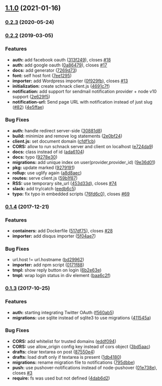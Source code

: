 ## [1.1.0](https://github.com/gka/schnack/compare/v0.2.3...v1.1.0) (2021-01-16)

### [0.2.3](https://github.com/gka/schnack/compare/v0.2.2...v0.2.3) (2020-05-24)

### [0.2.2](https://github.com/gka/schnack/compare/v0.1.4...v0.2.2) (2019-03-05)


### Features

* **auth:** add facebook oauth ([313f249](https://github.com/gka/schnack/commit/313f249298babfcb9d990957a80689daa54dcb99)), closes [#18](https://github.com/gka/schnack/issues/18)
* **auth:** add google oauth ([0a86479](https://github.com/gka/schnack/commit/0a8647968e70f176e85ce9f63fc287df4908962c)), closes [#17](https://github.com/gka/schnack/issues/17)
* **docs:** add generator ([7269d73](https://github.com/gka/schnack/commit/7269d73b757c12e0700d9bc047fee70f066ac6b3))
* **font:** self host font ([7ee1295](https://github.com/gka/schnack/commit/7ee1295ab6c0f1578fbf2f8566e59a5e5bc60001))
* **importer:** add Wordpress importer ([0f929fb](https://github.com/gka/schnack/commit/0f929fbff9f35f59c0dbda8565298abccafe94d5)), closes [#13](https://github.com/gka/schnack/issues/13)
* **initialization:** create schnack client.js ([4691c7f](https://github.com/gka/schnack/commit/4691c7f13e7fc5d0f149e55307c815369dcd8944))
* **notification:** add support for sendmail notification provider + node v10 support ([2e629f5](https://github.com/gka/schnack/commit/2e629f5c85d48f2b8f4d3a1c22bfd9cf4ac01b6d))
* **notification-url:** Send page URL with notification instead of just slug ([#82](https://github.com/gka/schnack/issues/82)) ([4e5ffae](https://github.com/gka/schnack/commit/4e5ffae5573ec6d7c8478f3fff11a302ee54b0b0))


### Bug Fixes

* **auth:** handle redirect server-side ([30881d8](https://github.com/gka/schnack/commit/30881d88c8747112b3c238c9f2ac86eed2813dd6))
* **build:** minimize and remove log statements ([2e0bf24](https://github.com/gka/schnack/commit/2e0bf24f07839f084550a33c032e21a706f6cbf3))
* **client.js:** set document domain ([cfdf1cb](https://github.com/gka/schnack/commit/cfdf1cb98989fe420fe53f88ac11bcb1e4648757))
* **CORS:** allow to run schnack server and client on localhost ([e724da9](https://github.com/gka/schnack/commit/e724da9f9d8c14401417737801e00b3918295efa))
* **docs:** class instead of id ([ada6104](https://github.com/gka/schnack/commit/ada610441f44cb17f06577be6088c8250f5ebb35))
* **docs:** typo ([9278e30](https://github.com/gka/schnack/commit/9278e308735887ddb42bcd9d1f628bd7058a7d62))
* **migrations:** add unique index on user(provider,provider_id) ([9e36d01](https://github.com/gka/schnack/commit/9e36d0178447397e197c969fc7e03b95098d46c9))
* **pkg:** update marked ([9279191](https://github.com/gka/schnack/commit/92791915f1ec9f9fff2565aeecacfe83653d331b))
* **rollup:** use uglify again ([a8d8aec](https://github.com/gka/schnack/commit/a8d8aece7db5718f1f548c8be7d8d988edd02098))
* **routes:** serve client.js ([59b1f87](https://github.com/gka/schnack/commit/59b1f87e5491630b59dc9c25b5a8a1047fa7462b))
* **RSS:** use temporary site_url ([453d33d](https://github.com/gka/schnack/commit/453d33dcfc450b01543ed1ffccb449740934af87)), closes [#74](https://github.com/gka/schnack/issues/74)
* **slack:** add try/catch ([eedb6c5](https://github.com/gka/schnack/commit/eedb6c59892b3400dca74f71b812c68f754be70c))
* **typo:** fix typo in embedded scripts ([76fd6c0](https://github.com/gka/schnack/commit/76fd6c02db9c4982218fa0abb3ee2f267459cab9)), closes [#69](https://github.com/gka/schnack/issues/69)

### [0.1.4](https://github.com/gka/schnack/compare/0.1.3...v0.1.4) (2017-12-21)


### Features

* **containers:** add Dockerfile ([517df75](https://github.com/gka/schnack/commit/517df75b3e3844486be736a2cefc2d5324212fe0)), closes [#28](https://github.com/gka/schnack/issues/28)
* **importer:** add disqus importer ([5f04ae7](https://github.com/gka/schnack/commit/5f04ae7cd9f85468423a144fe408b86402d395f6))


### Bug Fixes

* url.host != url.hostname ([bd29962](https://github.com/gka/schnack/commit/bd299624793fb8a80adf38eb7dbbacf904fc6a2c))
* **importer:** add npm script ([0171f88](https://github.com/gka/schnack/commit/0171f885723294314c136c1f41c7b0f1093cff23))
* **tmpl:** show reply button on login ([6b2e63e](https://github.com/gka/schnack/commit/6b2e63e4e7a745e28531c809c7a319876a1c0c20))
* **tmpl:** wrap login status in div element ([baa6c2f](https://github.com/gka/schnack/commit/baa6c2f8379dbb53b9df4fbcd09b35396ea126d8))

### [0.1.3](https://github.com/gka/schnack/compare/eddf0948051bcad998fb0f0cb0ff82c7daeaa0dd...0.1.3) (2017-10-25)


### Features

* **auth:** starting integrating Twitter OAuth ([f560ab5](https://github.com/gka/schnack/commit/f560ab50d6def7f65b34b5a91f19ca694f73fa47))
* **migrations:** use sqlite instead of sqlite3 to use migrations ([411545a](https://github.com/gka/schnack/commit/411545a72dd19299aa7a620d5d7703d0645e0dc1))


### Bug Fixes

* **CORS:** add whitelist for trusted domains ([eddf094](https://github.com/gka/schnack/commit/eddf0948051bcad998fb0f0cb0ff82c7daeaa0dd))
* **CORS:** use allow_origin config key instead of cors object ([3bd5aac](https://github.com/gka/schnack/commit/3bd5aac5928ee0afd090e2cdae8b6b8b2de286dd))
* **drafts:** clear textarea on post ([87550e4](https://github.com/gka/schnack/commit/87550e41b35065b0c9ec10d807cfc1d70f67bf5f))
* **drafts:** load draft only if textarea is present ([1db4180](https://github.com/gka/schnack/commit/1db4180ee34d4a655eb476ba0bfbefc17762448b))
* **migrations:** rename migration file to notifications ([795dbbe](https://github.com/gka/schnack/commit/795dbbe2a260ebeb6c911916e78d295834bd201d))
* **push:** use pushover-notifications instead of node-pushover ([01e738e](https://github.com/gka/schnack/commit/01e738e26e41f60106f6f74d5955b04cd5d6f161)), closes [#3](https://github.com/gka/schnack/issues/3)
* **require:** fs was used but not defined ([4dab6d2](https://github.com/gka/schnack/commit/4dab6d22ca2db9bdacf5f4d18ffa43d03a93cfaf))

